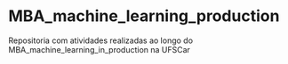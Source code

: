 # MBA_machine_learning_production
Repositoria com atividades realizadas ao longo do MBA_machine_learning_in_production na UFSCar
